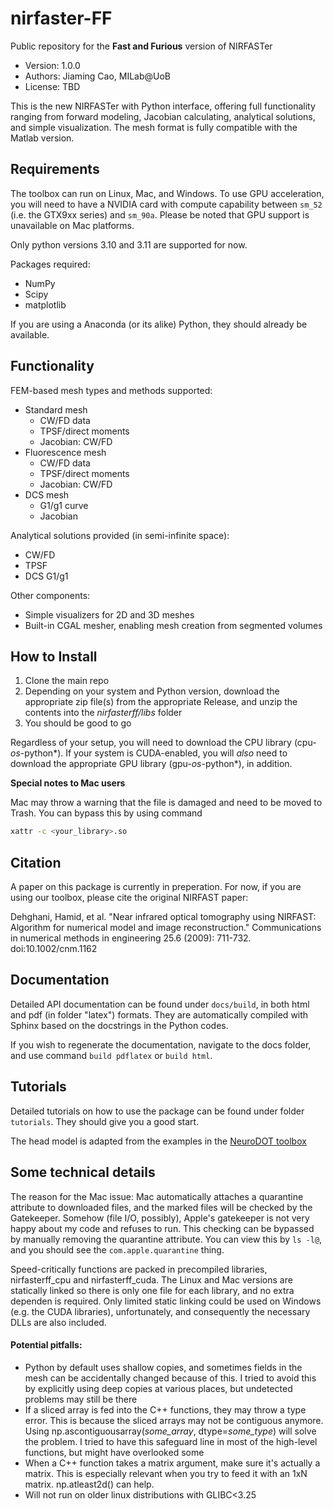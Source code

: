# nirfaster-FF

Public repository for the **Fast and Furious** version of NIRFASTer

- Version: 1.0.0
- Authors: Jiaming Cao, MILab@UoB
- License: TBD

This is the new NIRFASTer with Python interface, offering full functionality ranging from forward modeling, Jacobian calculating, analytical solutions, and simple visualization. The mesh format is fully compatible with the Matlab version.

## Requirements
The toolbox can run on Linux, Mac, and Windows. To use GPU acceleration, you will need to have a NVIDIA card with compute capability between `sm_52` (i.e. the GTX9xx series) and `sm_90a`. Please be noted that GPU support is unavailable on Mac platforms.

Only python versions 3.10 and 3.11 are supported for now.

Packages required:
- NumPy
- Scipy
- matplotlib

If you are using a Anaconda (or its alike) Python, they should already be available.

## Functionality
FEM-based mesh types and methods supported:

- Standard mesh
	- CW/FD data
	- TPSF/direct moments
	- Jacobian: CW/FD
- Fluorescence mesh
	- CW/FD data
	- TPSF/direct moments
	- Jacobian: CW/FD
- DCS mesh
	- G1/g1 curve
    - Jacobian

Analytical solutions provided (in semi-infinite space):
- CW/FD
- TPSF
- DCS G1/g1

Other components:
- Simple visualizers for 2D and 3D meshes
- Built-in CGAL mesher, enabling mesh creation from segmented volumes

## How to Install

1. Clone the main repo
2. Depending on your system and Python version, download the appropriate zip file(s) from the appropriate Release, and unzip the contents into the *nirfasterff/libs* folder
3. You should be good to go

Regardless of your setup, you will need to download the CPU library (cpu-*os*-python*). If your system is CUDA-enabled, you will *also* need to download the appropriate GPU library (gpu-*os*-python*), in addition.

**Special notes to Mac users**

Mac may throw a warning that the file is damaged and need to be moved to Trash. You can bypass this by using command

```bash
xattr -c <your_library>.so
```

## Citation

A paper on this package is currently in preperation. For now, if you are using our toolbox, please cite the original NIRFAST paper:

Dehghani, Hamid, et al. "Near infrared optical tomography using NIRFAST: Algorithm for numerical model and image reconstruction." Communications in numerical methods in engineering 25.6 (2009): 711-732. doi:10.1002/cnm.1162

## Documentation

Detailed API documentation can be found under `docs/build`, in both html and pdf (in folder "latex") formats. They are automatically compiled with Sphinx based on the docstrings in the Python codes.

If you wish to regenerate the documentation, navigate to the docs folder, and use command `build pdflatex` or `build html`.

## Tutorials

Detailed tutorials on how to use the package can be found under folder `tutorials`. They should give you a good start.

The head model is adapted from the examples in the [NeuroDOT toolbox](https://github.com/WUSTL-ORL/NeuroDOT)

## Some technical details

The reason for the Mac issue: Mac automatically attaches a quarantine attribute to downloaded files, and the marked files will be checked by the Gatekeeper. Somehow (file I/O, possibly), Apple's gatekeeper is not very happy about my code and refuses to run. This checking can be bypassed by manually removing the quarantine attribute. You can view this by `ls -l@`, and you should see the `com.apple.quarantine` thing.

Speed-critically functions are packed in precompiled libraries, nirfasterff_cpu and nirfasterff_cuda. The Linux and Mac versions are statically linked so there is only one file for each library, and no extra dependen is required. Only limited static linking could be used on Windows (e.g. the CUDA libraries), unfortunately, and consequently the necessary DLLs are also included.

#### Potential pitfalls:

- Python by default uses shallow copies, and sometimes fields in the mesh can be accidentally changed because of this. I tried to avoid this by explicitly using deep copies at various places, but undetected problems may still be there
- If a sliced array is fed into the C++ functions, they may throw a type error. This is because the sliced arrays may not be contiguous anymore. Using np.ascontiguousarray(*some_array*, dtype=*some_type*) will solve the problem. I tried to have this safeguard line in most of the high-level functions, but might have overlooked some
- When a C++ function takes a matrix argument, make sure it's actually a matrix. This is especially relevant when you try to feed it with an 1xN matrix. np.atleast2d() can help.
- Will not run on older linux distributions with GLIBC<3.25
